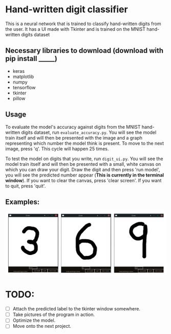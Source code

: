 # Hand-written digit classifier
This is a neural network that is trained to classify hand-written digits from the user. It has a UI made with Tkinter and is trained on the MNIST hand-written digits dataset

## Necessary libraries to download (download with pip install _____)
* keras
* matplotlib
* numpy
* tensorflow
* tkinter
* pillow

## Usage
To evaluate the model's accuracy against digits from the MNIST hand-written digits dataset, run `evaluate_accuracy.py`. You will see the model train itself and will then be presented with the image and a graph representing which number the model think is present. To move to the next image, press 'q'. This cycle will happen 25 times.

To test the model on digits that you write, run `digit_ui.py`. You will see the model train itself and will then be presented with a small, white canvas on which you can draw your digit. Draw the digit and then press 'run model', you will see the predicted number appear (**This is currently in the terminal window**). If you want to clear the canvas, press 'clear screen'. If you want to quit, press 'quit'.

## Examples:

![Examples](numbers.png)

# TODO:
 - [ ] Attach the predicted label to the tkinter window somewhere.
 - [ ] Take pictures of the program in action.
 - [ ] Optimize the model.
 - [ ] Move onto the next project.
